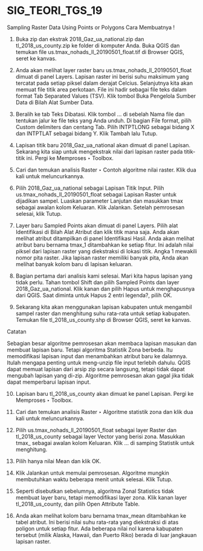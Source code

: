 # SIG_TEORI_TGS_19
 Sampling Raster Data Using Points or Polygons
 Cara Membuatnya !

1. Buka zip dan ekstrak 2018_Gaz_ua_national.zip dan tl_2018_us_county.zip ke folder di komputer Anda. Buka QGIS dan temukan file us.tmax_nohads_ll_20190501_float.tif di Browser QGIS, seret ke kanvas.

2. Anda akan melihat layer raster baru us.tmax_nohads_ll_20190501_float dimuat di panel Layers. Lapisan raster ini berisi suhu maksimum yang tercatat pada setiap piksel dalam derajat Celcius. Selanjutnya kita akan memuat file titik area perkotaan. File ini hadir sebagai file teks dalam format Tab Separated Values (TSV). Klik tombol Buka Pengelola Sumber Data di Bilah Alat Sumber Data.


3. Beralih ke tab Teks Dibatasi. Klik tombol … di sebelah Nama file dan tentukan jalur ke file teks yang Anda unduh. Di bagian File format, pilih Custom delimiters dan centang Tab. Pilih INTPTLONG sebagai bidang X dan INTPTLAT sebagai bidang Y. Klik Tambah lalu Tutup.

4. Lapisan titik baru 2018_Gaz_ua_national akan dimuat di panel Lapisan. Sekarang kita siap untuk mengekstrak nilai dari lapisan raster pada titik-titik ini. Pergi ke Memproses ‣ Toolbox.

5. Cari dan temukan analisis Raster ‣ Contoh algoritme nilai raster. Klik dua kali untuk meluncurkannya.

6. Pilih 2018_Gaz_ua_national sebagai Lapisan Titik Input. Pilih us.tmax_nohads_ll_20190501_float sebagai Lapisan Raster untuk dijadikan sampel. Luaskan parameter Lanjutan dan masukkan tmax sebagai awalan kolom Keluaran. Klik Jalankan. Setelah pemrosesan selesai, klik Tutup.

7. Layer baru Sampled Points akan dimuat di panel Layers. Pilih alat Identifikasi di Bilah Alat Atribut dan klik titik mana saja. Anda akan melihat atribut ditampilkan di panel Identifikasi Hasil. Anda akan melihat atribut baru bernama tmax_1 ditambahkan ke setiap fitur. Ini adalah nilai piksel dari lapisan raster yang diekstraksi di lokasi titik. Angka 1 mewakili nomor pita raster. Jika lapisan raster memiliki banyak pita, Anda akan melihat banyak kolom baru di lapisan keluaran.

8. Bagian pertama dari analisis kami selesai. Mari kita hapus lapisan yang tidak perlu. Tahan tombol Shift dan pilih Sampled Points dan layer 2018_Gaz_ua_national. Klik kanan dan pilih Hapus untuk menghapusnya dari QGIS. Saat diminta untuk Hapus 2 entri legenda?, pilih OK.

9. Sekarang kita akan menggunakan lapisan kabupaten untuk mengambil sampel raster dan menghitung suhu rata-rata untuk setiap kabupaten. Temukan file tl_2018_us_county.shp di Browser QGIS, seret ke kanvas.

Catatan

Sebagian besar algoritme pemrosesan akan membaca lapisan masukan dan membuat lapisan baru. Tetapi algoritma Statistik Zona berbeda. Itu memodifikasi lapisan input dan menambahkan atribut baru ke dalamnya. Itulah mengapa penting untuk meng-unzip file input terlebih dahulu. QGIS dapat memuat lapisan dari arsip zip secara langsung, tetapi tidak dapat mengubah lapisan yang di-zip. Algoritme pemrosesan akan gagal jika tidak dapat memperbarui lapisan input.

10. Lapisan baru tl_2018_us_county akan dimuat ke panel Lapisan. Pergi ke Memproses ‣ Toolbox.


11. Cari dan temukan analisis Raster ‣ Algoritme statistik zona dan klik dua kali untuk meluncurkannya.

12. Pilih us.tmax_nohads_ll_20190501_float sebagai layer Raster dan tl_2018_us_county sebagai layer Vector yang berisi zona. Masukkan tmax_ sebagai awalan kolom Keluaran. Klik … di samping Statistik untuk menghitung.

13. Pilih hanya nilai Mean dan klik OK.

14. Klik Jalankan untuk memulai pemrosesan. Algoritme mungkin membutuhkan waktu beberapa menit untuk selesai. Klik Tutup.

15. Seperti disebutkan sebelumnya, algoritma Zonal Statistics tidak membuat layer baru, tetapi memodifikasi layer zona. Klik kanan layer tl_2018_us_county, dan pilih Open Attribute Table.

16. Anda akan melihat kolom baru bernama tmax_mean ditambahkan ke tabel atribut. Ini berisi nilai suhu rata-rata yang diekstraksi di atas poligon untuk setiap fitur. Ada beberapa nilai nol karena kabupaten tersebut (milik Alaska, Hawaii, dan Puerto Riko) berada di luar jangkauan lapisan raster.

